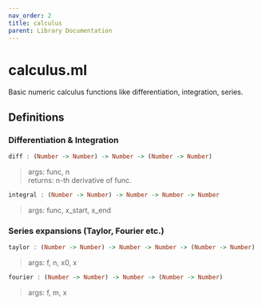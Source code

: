 ```yaml
---
nav_order: 2
title: calculus
parent: Library Documentation
---
```


# calculus.ml

Basic numeric calculus functions like differentiation, integration, series.


## Definitions

### Differentiation & Integration
```haskell
diff : (Number -> Number) -> Number -> (Number -> Number)
```

> args: func, n<br>
> returns: n-th derivative of func.


```haskell
integral : (Number -> Number) -> Number -> Number -> Number
```

> args: func, x_start, x_end


### Series expansions (Taylor, Fourier etc.)
```haskell
taylor : (Number -> Number) -> Number -> Number -> (Number -> Number)
```

> args: f, n, x0, x


```haskell
fourier : (Number -> Number) -> Number -> (Number -> Number)
```

> args: f, m, x


